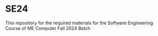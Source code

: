 # SE24
This repository for the required materials for the Software Engineering Course of ME Computer Fall 2024 Batch

